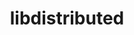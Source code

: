 ---
title: "libdistributed"
layout: cache
categories: [package, develop]
meta: {"compilers": ["gcc@11.4.0"], "num_specs": 7, "num_specs_by_stack": {"e4s": 7, "root": 7}, "oss": ["ubuntu22.04"], "platforms": ["linux"], "stacks": ["e4s", "root"], "targets": ["x86_64_v3"], "versions": ["0.4.3"]}
spec_details: [{"compiler": "gcc@11.4.0", "hash": "5ajdblrd6sds5h5rndwletectxv5sgg3", "os": "ubuntu22.04", "platform": "linux", "size": "-", "stacks": ["e4s", "root"], "target": "x86_64_v3", "variants": ["build_system=cmake", "build_type=Release", "generator=make", "~ipo"], "versions": ["0.4.3"]}, {"compiler": "gcc@11.4.0", "hash": "bg6szfwvidf4xjqau3hnagyllwaxjyzz", "os": "ubuntu22.04", "platform": "linux", "size": "-", "stacks": ["e4s", "root"], "target": "x86_64_v3", "variants": ["build_system=cmake", "build_type=Release", "generator=make", "~ipo"], "versions": ["0.4.3"]}, {"compiler": "gcc@11.4.0", "hash": "gz6c3ayhswftn6m2reblcchfv4xg7vnh", "os": "ubuntu22.04", "platform": "linux", "size": "-", "stacks": ["e4s", "root"], "target": "x86_64_v3", "variants": ["build_system=cmake", "build_type=Release", "generator=make", "~ipo"], "versions": ["0.4.3"]}, {"compiler": "gcc@11.4.0", "hash": "hybncrha7niikvplfb6teryzxply3mt2", "os": "ubuntu22.04", "platform": "linux", "size": "-", "stacks": ["e4s", "root"], "target": "x86_64_v3", "variants": ["build_system=cmake", "build_type=Release", "generator=make", "~ipo"], "versions": ["0.4.3"]}, {"compiler": "gcc@11.4.0", "hash": "mddjqqklyudj7p46wojb2sercxs3g55f", "os": "ubuntu22.04", "platform": "linux", "size": "-", "stacks": ["e4s", "root"], "target": "x86_64_v3", "variants": ["build_system=cmake", "build_type=Release", "generator=make", "~ipo"], "versions": ["0.4.3"]}, {"compiler": "gcc@11.4.0", "hash": "phep43dkij33sbegtjs3wmk6cn6755rd", "os": "ubuntu22.04", "platform": "linux", "size": "-", "stacks": ["e4s", "root"], "target": "x86_64_v3", "variants": ["build_system=cmake", "build_type=Release", "generator=make", "~ipo"], "versions": ["0.4.3"]}, {"compiler": "gcc@11.4.0", "hash": "ptfwnrwdoayvcouctg45zaj6b7ucwdjg", "os": "ubuntu22.04", "platform": "linux", "size": "-", "stacks": ["e4s", "root"], "target": "x86_64_v3", "variants": ["build_system=cmake", "build_type=Release", "generator=make", "~ipo"], "versions": ["0.4.3"]}]
---